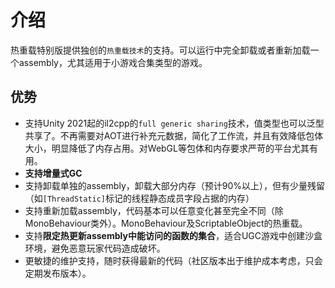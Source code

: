# 介绍

热重载特别版提供独创的`热重载技术`的支持。可以运行中完全卸载或者重新加载一个assembly，尤其适用于小游戏合集类型的游戏。

## 优势

- 支持Unity 2021起的il2cpp的`full generic sharing`技术，值类型也可以泛型共享了。不再需要对AOT进行补充元数据，简化了工作流，并且有效降低包体大小，明显降低了内存占用。对WebGL等包体和内存要求严苛的平台尤其有用。
- **支持增量式GC**
- 支持卸载单独的assembly，卸载大部分内存（预计90%以上），但有少量残留（如`[ThreadStatic]`标记的线程静态成员字段占据的内存）
- 支持重新加载assembly，代码基本可以任意变化甚至完全不同（除MonoBehaviour类外）。MonoBehaviour及ScriptableObject的热重载。
- 支持**限定热更新assembly中能访问的函数的集合**，适合UGC游戏中创建沙盒环境，避免恶意玩家代码造成破坏。
- 更敏捷的维护支持，随时获得最新的代码（社区版本出于维护成本考虑，只会定期发布版本）。

